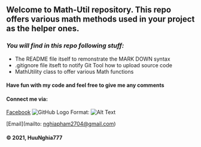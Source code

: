 ## Welcome to Math-Util repository. This repo offers various math methods used in your project as the helper ones.

### _You will find in this repo following stuff:_
* The README file itself to remonstrate the MARK DOWN syntax
* .gitignore file itseft to notify Git Tool how to upload source code
* MathUtility class to offer various Math functions

#### Have fun with my code and feel free to give me any comments

#### Connect me via:
[Facebook](https://www.facebook.com/PhamHuuNghia2704/)
![GitHub Logo](/Desktop/Capture.png)
Format: ![Alt Text](url)

[Email](mailto: nghiapham2704@gmail.com)

#### © 2021, HuuNghia777
